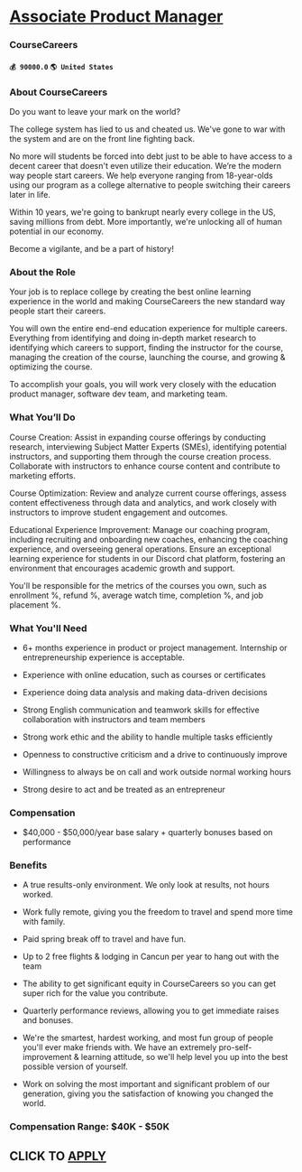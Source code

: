 # [Associate Product Manager](https://www.remotewlb.com/apply/associate-product-manager-58766)  
### CourseCareers  
#### `💰 90000.0` `🌎 United States`  

### About CourseCareers

Do you want to leave your mark on the world?

The college system has lied to us and cheated us. We've gone to war with the system and are on the front line fighting back.

No more will students be forced into debt just to be able to have access to a decent career that doesn't even utilize their education. We’re the modern way people start careers. We help everyone ranging from 18-year-olds using our program as a college alternative to people switching their careers later in life.

Within 10 years, we're going to bankrupt nearly every college in the US, saving millions from debt. More importantly, we're unlocking all of human potential in our economy.

Become a vigilante, and be a part of history!

### About the Role

Your job is to replace college by creating the best online learning experience in the world and making CourseCareers the new standard way people start their careers.

You will own the entire end-end education experience for multiple careers. Everything from identifying and doing in-depth market research to identifying which careers to support, finding the instructor for the course, managing the creation of the course, launching the course, and growing & optimizing the course.

To accomplish your goals, you will work very closely with the education product manager, software dev team, and marketing team.

### What You’ll Do

Course Creation: Assist in expanding course offerings by conducting research, interviewing Subject Matter Experts (SMEs), identifying potential instructors, and supporting them through the course creation process. Collaborate with instructors to enhance course content and contribute to marketing efforts.

Course Optimization: Review and analyze current course offerings, assess content effectiveness through data and analytics, and work closely with instructors to improve student engagement and outcomes.

Educational Experience Improvement: Manage our coaching program, including recruiting and onboarding new coaches, enhancing the coaching experience, and overseeing general operations. Ensure an exceptional learning experience for students in our Discord chat platform, fostering an environment that encourages academic growth and support.

You'll be responsible for the metrics of the courses you own, such as enrollment %, refund %, average watch time, completion %, and job placement %.

### What You'll Need

  * 6+ months experience in product or project management. Internship or entrepreneurship experience is acceptable. 

  * Experience with online education, such as courses or certificates

  * Experience doing data analysis and making data-driven decisions

  * Strong English communication and teamwork skills for effective collaboration with instructors and team members

  * Strong work ethic and the ability to handle multiple tasks efficiently

  * Openness to constructive criticism and a drive to continuously improve

  * Willingness to always be on call and work outside normal working hours

  * Strong desire to act and be treated as an entrepreneur

### Compensation

  * $40,000 - $50,000/year base salary + quarterly bonuses based on performance

### Benefits

  * A true results-only environment. We only look at results, not hours worked. 

  * Work fully remote, giving you the freedom to travel and spend more time with family. 

  * Paid spring break off to travel and have fun.

  * Up to 2 free flights & lodging in Cancun per year to hang out with the team

  * The ability to get significant equity in CourseCareers so you can get super rich for the value you contribute.

  * Quarterly performance reviews, allowing you to get immediate raises and bonuses. 

  * We're the smartest, hardest working, and most fun group of people you'll ever make friends with. We have an extremely pro-self-improvement & learning attitude, so we'll help level you up into the best possible version of yourself.

  * Work on solving the most important and significant problem of our generation, giving you the satisfaction of knowing you changed the world.

### Compensation Range: $40K - $50K

  
## CLICK TO [APPLY](https://www.remotewlb.com/apply/associate-product-manager-58766)

